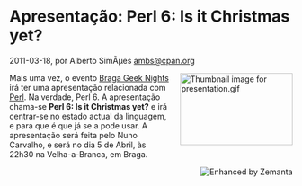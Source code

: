 
# Apresentação: Perl 6: Is it Christmas yet?

 2011-03-18, por Alberto SimÃµes <ambs@cpan.org>

<img alt="Thumbnail image for presentation.gif" src="http://perl.pt/assets_c/2011/02/presentation-thumb-200x128-28.gif" class="mt-image-right" style="float: right; margin: 0pt 0pt 20px 20px;" height="128" width="200" /> <div>Mais uma vez, o evento <a href="http://www.facebook.com/event.php?eid=132186673521998">Braga Geek Nights</a> irá ter uma apresentação relacionada com <a class="zem_slink" href="http://www.perl.org/" title="Perl" rel="homepage">Perl</a>. Na verdade, Perl 6. A apresentação chama-se <b>Perl 6: Is it Christmas yet?</b> e irá centrar-se no estado actual da linguagem, e para que é que já se a pode usar. A apresentação será feita pelo Nuno Carvalho, e será no dia 5 de Abril, às 22h30 na Velha-a-Branca, em Braga.<br /></div>

<div style="margin-top: 10px; height: 15px;" class="zemanta-pixie"><a class="zemanta-pixie-a" href="http://www.zemanta.com/" title="Enhanced by Zemanta"><img style="border: medium none; float: right;" class="zemanta-pixie-img" src="http://img.zemanta.com/zemified_e.png?x-id=8c7aab8f-1a1a-4b71-b9e9-f22d01d9d91f" alt="Enhanced by Zemanta" /></a></div>
